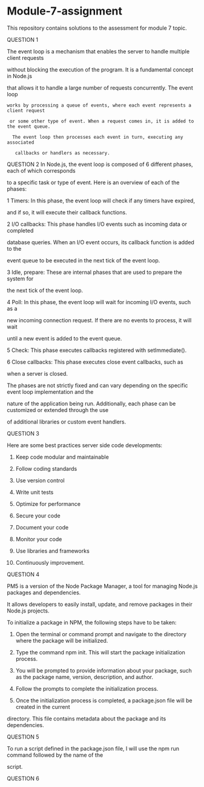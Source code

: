 # Module-7-assignment
This repository contains solutions to the assessment for module 7 topic.

QUESTION 1

 The event loop is a mechanism that enables the server to handle multiple client requests

  without blocking the execution of the program. It is a fundamental concept in Node.js

   that allows it to handle a large number of requests concurrently. The event loop

    works by processing a queue of events, where each event represents a client request

     or some other type of event. When a request comes in, it is added to the event queue.

      The event loop then processes each event in turn, executing any associated

       callbacks or handlers as necessary.

 QUESTION 2
 In Node.js, the event loop is composed of 6 different phases, each of which corresponds

  to a specific task or type of event. Here is an overview of each of the phases:

1   Timers: In this phase, the event loop will check if any timers have expired,

 and if so, it will execute    their callback functions.

2   I/O callbacks: This phase handles I/O events such as incoming data or completed

 database queries. When an I/O event occurs, its callback function is added to the

  event queue to be executed in the next tick of the event loop.

3   Idle, prepare: These are internal phases that are used to prepare the system for

 the next tick of the event loop.

4   Poll: In this phase, the event loop will wait for incoming I/O events, such as a

 new incoming connection request. If there are no events to process, it will wait

  until a new event is added to the event queue.

5   Check: This phase executes callbacks registered with setImmediate().

6   Close callbacks: This phase executes close event callbacks, such as 

when a server is closed.


 The phases are not strictly fixed and can vary depending on the specific event loop implementation and the 

 nature of the application being run. Additionally, each phase can be customized or extended through the use 

 of additional libraries or custom event handlers. 

 QUESTION 3

 Here are some best practices server side code developments: 

1.	Keep code modular and maintainable

2.	Follow coding standards

3.	Use version control

4.	Write unit tests

5.	Optimize for performance

6.	Secure your code

7.	Document your code

8.	Monitor your code

9.	Use libraries and frameworks

10.	Continuously improvement.

QUESTION 4

PM5 is a version of the Node Package Manager, a tool for managing Node.js packages and dependencies. 

It allows developers to easily install, update, and remove packages in their Node.js projects. 

To initialize a package in NPM, the following steps have to be taken:

1.	Open the terminal or command prompt and navigate to the directory where the package will be initialized.

2.	Type the command npm init. This will start the package initialization process.

3.	You will be prompted to provide information about your package, such as the package name, version, 
description, and author.

4.	Follow the prompts to complete the initialization process.

5.	Once the initialization process is completed, a package.json file will be created in the current 

directory. This file contains metadata about the package and its dependencies.

QUESTION 5

To run a script defined in the package.json file, I will use the npm run command followed by the name of the 

script. 

QUESTION 6






